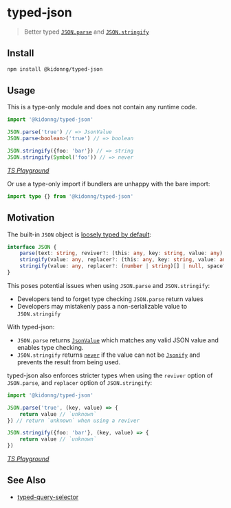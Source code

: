 # typed-json

> Better typed [`JSON.parse`](https://developer.mozilla.org/docs/Web/JavaScript/Reference/Global_Objects/JSON/parse) and [`JSON.stringify`](https://developer.mozilla.org/docs/Web/JavaScript/Reference/Global_Objects/JSON/stringify)

## Install

```sh
npm install @kidonng/typed-json
```

## Usage

This is a type-only module and does not contain any runtime code.

```ts
import '@kidonng/typed-json'

JSON.parse('true') // => JsonValue
JSON.parse<boolean>('true') // => boolean

JSON.stringify({foo: 'bar'}) // => string
JSON.stringify(Symbol('foo')) // => never
```

[_TS Playground_](https://www.typescriptlang.org/play?#code/JYWwDg9gTgLgBAcgAIGtgBMIDssHMD0MAnmAKboC0AVgM7YIBQDAUgMoDyAcgHRgCGUGqQAUCGFACupBAEo4+fHAC8APjjM6WAGp8ANlJYce-QaQA8AIwgRdpPlhWjxU2fMWq4Vm3axM2XbhpxYDxgADMiYQBvMOsALkQLAQQAXzkFZTUgqBDcQwDs3PDI1iIQK11RWIhZdPc1LFIAN1IoIA)

Or use a type-only import if bundlers are unhappy with the bare import:

```ts
import type {} from '@kidonng/typed-json'
```

## Motivation

The built-in `JSON` object is [loosely typed by default](https://github.com/microsoft/TypeScript/blob/5c1abd300d39e81f6a5eed9a6eb66a3cff45ea46/lib/lib.es5.d.ts#L1052-L1074):

<!-- prettier-ignore -->
```ts
interface JSON {
    parse(text: string, reviver?: (this: any, key: string, value: any) => any): any;
    stringify(value: any, replacer?: (this: any, key: string, value: any) => any, space?: string | number): string;
    stringify(value: any, replacer?: (number | string)[] | null, space?: string | number): string;
}
```

This poses potential issues when using `JSON.parse` and `JSON.stringify`:

- Developers tend to forget type checking `JSON.parse` return values
- Developers may mistakenly pass a non-serializable value to `JSON.stringify`

With typed-json:

- `JSON.parse` returns [`JsonValue`](https://github.com/sindresorhus/type-fest/blob/96bf69d14834bb7d2450e276f8199fbb69e3642c/source/basic.d.ts#L45) which matches any valid JSON value and enables type checking.
- `JSON.stringify` returns [`never`](https://www.typescriptlang.org/docs/handbook/2/functions.html#never) if the value can not be [`Jsonify`](https://github.com/sindresorhus/type-fest/blob/main/source/jsonify.d.ts) and prevents the result from being used.

typed-json also enforces stricter types when using the `reviver` option of `JSON.parse`, and `replacer` option of `JSON.stringify`:

```ts
import '@kidonng/typed-json'

JSON.parse('true', (key, value) => {
	return value // `unknown`
}) // return `unknown` when using a reviver

JSON.stringify({foo: 'bar'}, (key, value) => {
	return value // `unknown`
})
```

[_TS Playground_](https://www.typescriptlang.org/play?#code/JYWwDg9gTgLgBAcgAIGtgBMIDssHMD0MAnmAKboC0AVgM7YIBQDAUgMoDyAcgHRgCGUGqQAUCGFACupBABo4wlKSJyAbnwA2UgJRwAvAD44AbwYBIKKRgSoWOGs2k4+fHAAGErCiwQA7llcMAL46znAWVjZuHl6+-nA+ABakthI0wHhwfGGkKsAqpFBMbFzcNOLpuMAAZkTCRlUQEABciABGAgiBcgpKqhraeoYm5pbWtvZSTi7unt5+AcFAA)

## See Also

- [typed-query-selector](https://github.com/g-plane/typed-query-selector)
